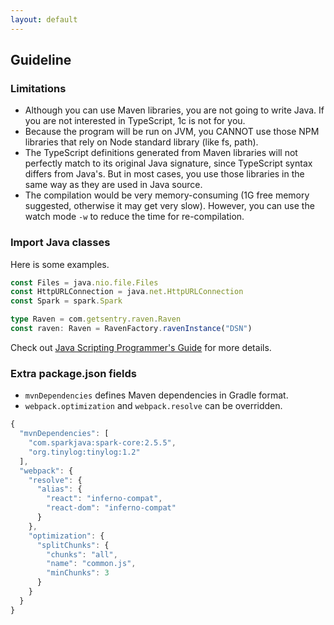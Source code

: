 ```yaml
---
layout: default
---
```


## Guideline

### Limitations

* Although you can use Maven libraries, you are not going to write Java. If you are not interested in TypeScript, 1c is not for you.
* Because the program will be run on JVM, you CANNOT use those NPM libraries that rely on Node standard library (like fs, path).
* The TypeScript definitions generated from Maven libraries will not perfectly match to its original Java signature, since TypeScript syntax differs from Java's. But in most cases, you use those libraries in the same way as they are used in Java source.
* The compilation would be very memory-consuming (1G free memory suggested, otherwise it may get very slow). However, you can use the watch mode `-w` to reduce the time for re-compilation.

### Import Java classes

Here is some examples.

```typescript
const Files = java.nio.file.Files
const HttpURLConnection = java.net.HttpURLConnection
const Spark = spark.Spark

type Raven = com.getsentry.raven.Raven
const raven: Raven = RavenFactory.ravenInstance("DSN")
```

Check out [Java Scripting Programmer's Guide](https://docs.oracle.com/javase/8/docs/technotes/guides/scripting/prog_guide/javascript.html) for more details.

### Extra package.json fields

* `mvnDependencies` defines Maven dependencies in Gradle format.
* `webpack.optimization` and `webpack.resolve` can be overridden.

```typescript
{
  "mvnDependencies": [
    "com.sparkjava:spark-core:2.5.5",
    "org.tinylog:tinylog:1.2"
  ],
  "webpack": {
    "resolve": {
      "alias": {
        "react": "inferno-compat",
        "react-dom": "inferno-compat"
      }
    },
    "optimization": {
      "splitChunks": {
        "chunks": "all",
        "name": "common.js",
        "minChunks": 3
      }
    }
  }
}
```
